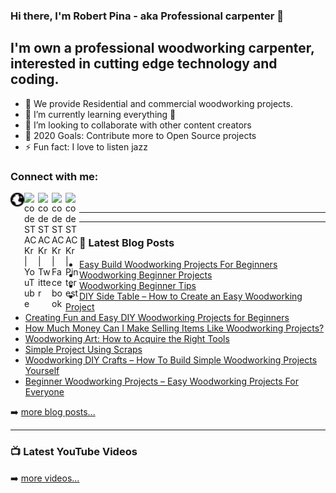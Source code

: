 <!--
**woodworking-rob/woodworking-rob** is a ✨ _special_ ✨ repository because its `README.md` (this file) appears on your GitHub profile.

Here are some ideas to get you started:

- 🔭 We provide Residential and commercial woodworking projects.
- 🌱 I’m currently learning everything.
- 👯 I’m looking to collaborate with other content creators.
- 🤔 I’m looking for help with ...
- 💬 Ask me about ...
- 📫 How to reach me: ...
- 😄 Pronouns: ...
- ⚡ Fun fact: ...
-->



### Hi there, I'm Robert Pina - aka Professional carpenter 👋
## I'm own a professional woodworking carpenter, interested in cutting edge technology and coding.

- 🔭 We provide Residential and commercial woodworking projects.
- 🌱 I’m currently learning everything 🤣
- 👯 I’m looking to collaborate with other content creators
- 💬 2020 Goals: Contribute more to Open Source projects
- ⚡ Fun fact: I love to listen jazz


### Connect with me:

[<img align="left" alt="codeSTACKr.com" width="22px" src="https://raw.githubusercontent.com/iconic/open-iconic/master/svg/globe.svg" />][website]
[<img align="left" alt="codeSTACKr | YouTube" width="22px" src="https://cdn.jsdelivr.net/npm/simple-icons@v3/icons/youtube.svg" />][youtube]
[<img align="left" alt="codeSTACKr | Twitter" width="22px" src="https://cdn.jsdelivr.net/npm/simple-icons@v3/icons/twitter.svg" />][twitter]
[<img align="left" alt="codeSTACKr | Facebook" width="22px" src="https://cdn.jsdelivr.net/npm/simple-icons@v3/icons/facebook.svg" />][facebook]
[<img align="left" alt="codeSTACKr | Pinterest" width="22px" src="https://cdn.jsdelivr.net/npm/simple-icons@v3/icons/pinterest.svg" />][pinterest]

<br />

---

---

### 📕 Latest Blog Posts

<!-- BLOG-POST-LIST:START -->
- [Easy Build Woodworking Projects For Beginners](https://www.woodworkcenter.com/easy-build-woodworking-projects-for-beginners/)
- [Woodworking Beginner Projects](https://www.woodworkcenter.com/woodworking-beginner-projects/)
- [Woodworking Beginner Tips](https://www.woodworkcenter.com/woodworking-beginner-tips/)
- [DIY Side Table – How to Create an Easy Woodworking Project](https://www.woodworkcenter.com/diy-side-table-how-to-create-an-easy-woodworking-project/)
- [Creating Fun and Easy DIY Woodworking Projects for Beginners](https://www.woodworkcenter.com/creating-fun-and-easy-diy-woodworking-projects-for-beginners/)
- [How Much Money Can I Make Selling Items Like Woodworking Projects?](https://www.woodworkcenter.com/how-much-money-can-i-make-selling-items-like-woodworking-projects/)
- [Woodworking Art: How to Acquire the Right Tools](https://www.woodworkcenter.com/woodworking-art-how-to-acquire-the-right-tools/)
- [Simple Project Using Scraps](https://www.woodworkcenter.com/simple-project-using-scraps/)
- [Woodworking DIY Crafts – How To Build Simple Woodworking Projects Yourself](https://www.woodworkcenter.com/woodworking-diy-crafts-how-to-build-simple-woodworking-projects-yourself/)
- [Beginner Woodworking Projects – Easy Woodworking Projects For Everyone](https://www.woodworkcenter.com/beginner-woodworking-projects-easy-woodworking-projects-for-everyone/)
<!-- BLOG-POST-LIST:END -->

➡️ [more blog posts...](https://www.woodworkcenter.com)

---

### 📺 Latest YouTube Videos
➡️ [more videos...](https://www.youtube.com/channel/UC_ZbjWiZQVpodGs4IdTFr4Q)


[website]: https://www.woodworkcenter.com
[twitter]: https://twitter.com/Woodworking_Rob
[youtube]: https://www.youtube.com/channel/UC_ZbjWiZQVpodGs4IdTFr4Q
[facebook]: https://www.facebook.com/Woodworking-100258031964332
[pinterest]: https://www.pinterest.com/Woodworking_Rob
